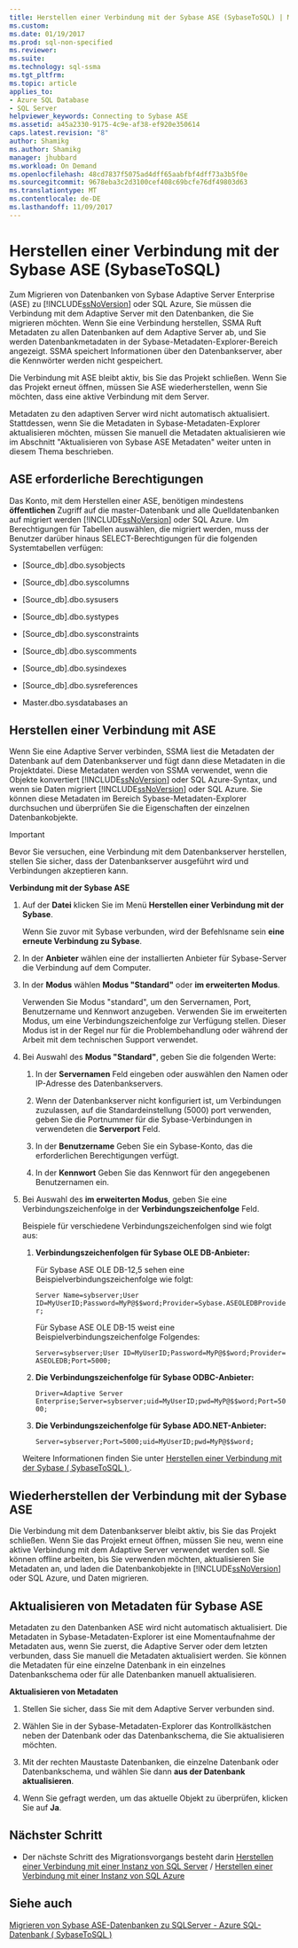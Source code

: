 ```yaml
---
title: Herstellen einer Verbindung mit der Sybase ASE (SybaseToSQL) | Microsoft Docs
ms.custom: 
ms.date: 01/19/2017
ms.prod: sql-non-specified
ms.reviewer: 
ms.suite: 
ms.technology: sql-ssma
ms.tgt_pltfrm: 
ms.topic: article
applies_to:
- Azure SQL Database
- SQL Server
helpviewer_keywords: Connecting to Sybase ASE
ms.assetid: a45a2330-9175-4c9e-af38-ef920e350614
caps.latest.revision: "8"
author: Shamikg
ms.author: Shamikg
manager: jhubbard
ms.workload: On Demand
ms.openlocfilehash: 48cd7837f5075ad4dff65aabfbf4dff73a3b5f0e
ms.sourcegitcommit: 9678eba3c2d3100cef408c69bcfe76df49803d63
ms.translationtype: MT
ms.contentlocale: de-DE
ms.lasthandoff: 11/09/2017
---
```

# <a name="connecting-to-sybase-ase-sybasetosql"></a>Herstellen einer Verbindung mit der Sybase ASE (SybaseToSQL)
Zum Migrieren von Datenbanken von Sybase Adaptive Server Enterprise (ASE) zu [!INCLUDE[ssNoVersion](../../includes/ssnoversion_md.md)] oder SQL Azure, Sie müssen die Verbindung mit dem Adaptive Server mit den Datenbanken, die Sie migrieren möchten. Wenn Sie eine Verbindung herstellen, SSMA Ruft Metadaten zu allen Datenbanken auf dem Adaptive Server ab, und Sie werden Datenbankmetadaten in der Sybase-Metadaten-Explorer-Bereich angezeigt. SSMA speichert Informationen über den Datenbankserver, aber die Kennwörter werden nicht gespeichert.  
  
Die Verbindung mit ASE bleibt aktiv, bis Sie das Projekt schließen. Wenn Sie das Projekt erneut öffnen, müssen Sie ASE wiederherstellen, wenn Sie möchten, dass eine aktive Verbindung mit dem Server.  
  
Metadaten zu den adaptiven Server wird nicht automatisch aktualisiert. Stattdessen, wenn Sie die Metadaten in Sybase-Metadaten-Explorer aktualisieren möchten, müssen Sie manuell die Metadaten aktualisieren wie im Abschnitt "Aktualisieren von Sybase ASE Metadaten" weiter unten in diesem Thema beschrieben.  
  
## <a name="required-ase-permissions"></a>ASE erforderliche Berechtigungen  
Das Konto, mit dem Herstellen einer ASE, benötigen mindestens **öffentlichen** Zugriff auf die master-Datenbank und alle Quelldatenbanken auf migriert werden [!INCLUDE[ssNoVersion](../../includes/ssnoversion_md.md)] oder SQL Azure. Um Berechtigungen für Tabellen auswählen, die migriert werden, muss der Benutzer darüber hinaus SELECT-Berechtigungen für die folgenden Systemtabellen verfügen:  
  
-   [Source_db].dbo.sysobjects  
  
-   [Source_db].dbo.syscolumns  
  
-   [Source_db].dbo.sysusers  
  
-   [Source_db].dbo.systypes  
  
-   [Source_db].dbo.sysconstraints  
  
-   [Source_db].dbo.syscomments  
  
-   [Source_db].dbo.sysindexes  
  
-   [Source_db].dbo.sysreferences  
  
-   Master.dbo.sysdatabases an  
  
## <a name="establishing-a-connection-to-ase"></a>Herstellen einer Verbindung mit ASE  
Wenn Sie eine Adaptive Server verbinden, SSMA liest die Metadaten der Datenbank auf dem Datenbankserver und fügt dann diese Metadaten in die Projektdatei. Diese Metadaten werden von SSMA verwendet, wenn die Objekte konvertiert [!INCLUDE[ssNoVersion](../../includes/ssnoversion_md.md)] oder SQL Azure-Syntax, und wenn sie Daten migriert [!INCLUDE[ssNoVersion](../../includes/ssnoversion_md.md)] oder SQL Azure. Sie können diese Metadaten im Bereich Sybase-Metadaten-Explorer durchsuchen und überprüfen Sie die Eigenschaften der einzelnen Datenbankobjekte.  
  
> [!IMPORTANT]  
> Bevor Sie versuchen, eine Verbindung mit dem Datenbankserver herstellen, stellen Sie sicher, dass der Datenbankserver ausgeführt wird und Verbindungen akzeptieren kann.  
  
**Verbindung mit der Sybase ASE**  
  
1.  Auf der **Datei** klicken Sie im Menü **Herstellen einer Verbindung mit der Sybase**.  
  
    Wenn Sie zuvor mit Sybase verbunden, wird der Befehlsname sein **eine erneute Verbindung zu Sybase**.  
  
2.  In der **Anbieter** wählen eine der installierten Anbieter für Sybase-Server die Verbindung auf dem Computer.  
  
3.  In der **Modus** wählen **Modus "Standard"** oder **im erweiterten Modus**.  
  
    Verwenden Sie Modus "standard", um den Servernamen, Port, Benutzername und Kennwort anzugeben. Verwenden Sie im erweiterten Modus, um eine Verbindungszeichenfolge zur Verfügung stellen. Dieser Modus ist in der Regel nur für die Problembehandlung oder während der Arbeit mit dem technischen Support verwendet.  
  
4.  Bei Auswahl des **Modus "Standard"**, geben Sie die folgenden Werte:  
  
    1.  In der **Servernamen** Feld eingeben oder auswählen den Namen oder IP-Adresse des Datenbankservers.  
  
    2.  Wenn der Datenbankserver nicht konfiguriert ist, um Verbindungen zuzulassen, auf die Standardeinstellung (5000) port verwenden, geben Sie die Portnummer für die Sybase-Verbindungen in verwendeten die **Serverport** Feld.  
  
    3.  In der **Benutzername** Geben Sie ein Sybase-Konto, das die erforderlichen Berechtigungen verfügt.  
  
    4.  In der **Kennwort** Geben Sie das Kennwort für den angegebenen Benutzernamen ein.  
  
5.  Bei Auswahl des **im erweiterten Modus**, geben Sie eine Verbindungszeichenfolge in der **Verbindungszeichenfolge** Feld.  
  
    Beispiele für verschiedene Verbindungszeichenfolgen sind wie folgt aus:  
  
    1.  **Verbindungszeichenfolgen für Sybase OLE DB-Anbieter:**  
  
        Für Sybase ASE OLE DB-12,5 sehen eine Beispielverbindungszeichenfolge wie folgt:  
  
        `Server Name=sybserver;User ID=MyUserID;Password=MyP@$$word;Provider=Sybase.ASEOLEDBProvider;`  
  
        Für Sybase ASE OLE DB-15 weist eine Beispielverbindungszeichenfolge Folgendes:  
  
        `Server=sybserver;User ID=MyUserID;Password=MyP@$$word;Provider= ASEOLEDB;Port=5000;`  
  
    2.  **Die Verbindungszeichenfolge für Sybase ODBC-Anbieter:**  
  
        `Driver=Adaptive Server Enterprise;Server=sybserver;uid=MyUserID;pwd=MyP@$$word;Port=5000;`  
  
    3.  **Die Verbindungszeichenfolge für Sybase ADO.NET-Anbieter:**  
  
        `Server=sybserver;Port=5000;uid=MyUserID;pwd=MyP@$$word;`  
  
    Weitere Informationen finden Sie unter [Herstellen einer Verbindung mit der Sybase &#40; SybaseToSQL &#41; ](../../ssma/sybase/connect-to-sybase-sybasetosql.md).  
  
## <a name="reconnecting-to-sybase-ase"></a>Wiederherstellen der Verbindung mit der Sybase ASE  
Die Verbindung mit dem Datenbankserver bleibt aktiv, bis Sie das Projekt schließen. Wenn Sie das Projekt erneut öffnen, müssen Sie neu, wenn eine aktive Verbindung mit dem Adaptive Server verwendet werden soll. Sie können offline arbeiten, bis Sie verwenden möchten, aktualisieren Sie Metadaten an, und laden die Datenbankobjekte in [!INCLUDE[ssNoVersion](../../includes/ssnoversion_md.md)] oder SQL Azure, und Daten migrieren.  
  
## <a name="refreshing-sybase-ase-metadata"></a>Aktualisieren von Metadaten für Sybase ASE  
Metadaten zu den Datenbanken ASE wird nicht automatisch aktualisiert. Die Metadaten in Sybase-Metadaten-Explorer ist eine Momentaufnahme der Metadaten aus, wenn Sie zuerst, die Adaptive Server oder dem letzten verbunden, dass Sie manuell die Metadaten aktualisiert werden. Sie können die Metadaten für eine einzelne Datenbank in ein einzelnes Datenbankschema oder für alle Datenbanken manuell aktualisieren.  
  
**Aktualisieren von Metadaten**  
  
1.  Stellen Sie sicher, dass Sie mit dem Adaptive Server verbunden sind.  
  
2.  Wählen Sie in der Sybase-Metadaten-Explorer das Kontrollkästchen neben der Datenbank oder das Datenbankschema, die Sie aktualisieren möchten.  
  
3.  Mit der rechten Maustaste Datenbanken, die einzelne Datenbank oder Datenbankschema, und wählen Sie dann **aus der Datenbank aktualisieren**.  
  
4.  Wenn Sie gefragt werden, um das aktuelle Objekt zu überprüfen, klicken Sie auf **Ja**.  
  
## <a name="next-step"></a>Nächster Schritt  
  
-   Der nächste Schritt des Migrationsvorgangs besteht darin [Herstellen einer Verbindung mit einer Instanz von SQL Server](http://msdn.microsoft.com/en-us/dd368a1a-45b0-40e9-b4d3-5cdb48c26606) / [Herstellen einer Verbindung mit einer Instanz von SQL Azure](http://msdn.microsoft.com/en-us/9e77e4b0-40c0-455c-8431-ca5d43849aa7)  
  
## <a name="see-also"></a>Siehe auch  
[Migrieren von Sybase ASE-Datenbanken zu SQLServer - Azure SQL-Datenbank &#40; SybaseToSQL &#41;](../../ssma/sybase/migrating-sybase-ase-databases-to-sql-server-azure-sql-db-sybasetosql.md)  
  
